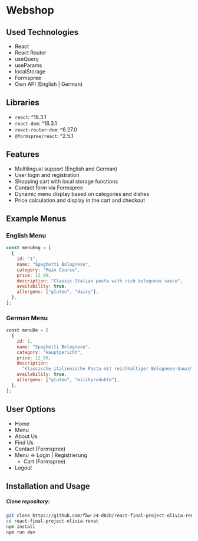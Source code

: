 # Webshop

## Used Technologies

- React
- React Router
- useQuery
- useParams
- localStorage
- Formspree
- Own API (English | German)

## Libraries

- `react`: ^18.3.1
- `react-dom`: ^18.3.1
- `react-router-dom`: ^6.27.0
- `@formspree/react`: ^2.5.1

## Features

- Multilingual support (English and German)
- User login and registration
- Shopping cart with local storage functions
- Contact form via Formspree
- Dynamic menu display based on categories and dishes
- Price calculation and display in the cart and checkout

## Example Menus

### English Menu

```js
const menuEng = [
  {
    id: "1",
    name: "Spaghetti Bolognese",
    category: "Main Course",
    price: 12_99,
    description: "Classic Italian pasta with rich bolognese sauce",
    availability: true,
    allergens: ["gluten", "dairy"],
  },
];
```

### German Menu

```js
const menuDe = [
  {
    id: 1,
    name: "Spaghetti Bolognese",
    category: "Hauptgericht",
    price: 12_99,
    description:
      "Klassische italienische Pasta mit reichhaltiger Bolognese-Sauce",
    availability: true,
    allergens: ["gluten", "milchprodukte"],
  },
];
```

## User Options

- Home
- Menu
- About Us
- Find Us
- Contact (Formspree)
- Menu => Login | Registrierung
  - Cart (Formspree)
- Logout

## Installation and Usage

##### Clone repository:

```sh
git clone https://github.com/fbw-24-d02b/react-final-project-olivia-renat
cd react-final-project-olivia-renat
npm install
npm run dev
```
